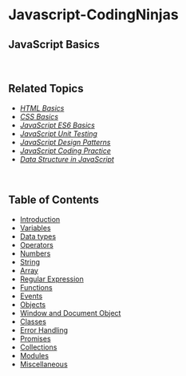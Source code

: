 # Javascript-CodingNinjas

## JavaScript Basics

<br/>

## Related Topics

* *[HTML Basics](https://github.com/learning-zone/html-basics)*
* *[CSS Basics](https://github.com/learning-zone/css-basics)*
* *[JavaScript ES6 Basics](https://github.com/learning-zone/javascript-es6-basics)*
* *[JavaScript Unit Testing](https://github.com/learning-zone/javascript-unit-testing)*
* *[JavaScript Design Patterns](https://github.com/learning-zone/javascript-design-patterns)*
* *[JavaScript Coding Practice](https://github.com/learning-zone/javascript-coding-practice)*
* *[Data Structure in JavaScript](https://github.com/learning-zone/javascript-data-structure)*

<br/>

## Table of Contents

* [Introduction](#-1-introduction)
* [Variables](#-2-variables)
* [Data types](#-3-data-types)
* [Operators](#-4-operators)
* [Numbers](#-5-numbers)
* [String](#-6-string)
* [Array](#-7-array)
* [Regular Expression](#-8-regular-expression)
* [Functions](#-9-functions)
* [Events](#-10-events)
* [Objects](#-11-objects)
* [Window and Document Object](#-12-window-and-document-object)
* [Classes](#-13-classes)
* [Error Handling](#-14-error-handling)
* [Promises](#-15-promises)
* [Collections](#-16-collections)
* [Modules](#-17-modules)
* [Miscellaneous](#-18-miscellaneous)
